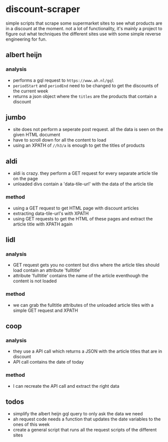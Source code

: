 # discount-scraper

simple scripts that scrape some supermarket sites to see what products are in a discount at the moment. not a lot of functionality, it's mainly a project to figure out what techniques the different sites use with some simple reverse engineering for fun.

## albert heijn

### analysis
- performs a gql request to `https://www.ah.nl/gql`
- `periodStart` and `periodEnd` need to be changed to get the discounts of the current week
- returns a json object where the `titles` are the products that contain a discount

## jumbo
- site does not perform a seperate post request. all the data is seen on the given HTML document
- have to scroll down for all the content to load
- using an XPATH of `//h3/a` is enough to get the titles of products

## aldi
- aldi is crazy. they perform a GET request for every separate article tile on the page
- unloaded divs contain a 'data-tile-url' with the data of the article tile

### method
- using a GET request to get HTML page with discount articles
- extracting data-tile-url's with XPATH
- using GET requests to get the HTML of these pages and extract the article title with XPATH again

## lidl

### analysis
- GET request gets you no content but divs where the article tiles should load contain an attribute 'fulltitle'
- attribute 'fulltitle' contains the name of the article eventhough the content is not loaded

### method
- we can grab the fulltitle attributes of the unloaded article tiles with a simple GET request and XPATH

## coop

### analysis
- they use a API call which returns a JSON with the article titles that are in discount
- API call contains the date of today

### method
- I can recreate the API call and extract the right data

## todos
- simplify the albert heijn gql query to only ask the data we need
- ah request code needs a function that updates the date variables to the ones of this week
- create a general script that runs all the request scripts of the different sites